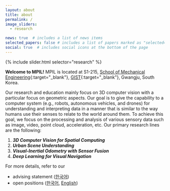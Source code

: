 ```yaml
---
layout: about
title: about
permalink: /
image_sliders:
  - research

news: true  # includes a list of news items
selected_papers: false # includes a list of papers marked as "selected={true}"
social: true  # includes social icons at the bottom of the page
---
```


{% include slider.html selector="research" %}

**Welcome to MPIL!** MPIL is located at S1-215, [School of Mechanical Engineering](https://me.gist.ac.kr){:target="\_blank"}, [GIST](https://www.gist.ac.kr/){:target="\_blank"}, Gwangju, South Korea.


Our research and education mainly focus on 3D computer vision with a particular focus on geometric aspects.
Our goal is to give the capability to a computer system (e.g., robots, autonomous vehicles, and drones) for understanding and interpreting data in a manner that is similar to the way humans use their senses to relate to the world around them.
To achieve this goal, we focus on the processing and analysis of various sensory data such as image, video, point cloud, acceleration, etc.
Our primary research lines are the following:
1. ***3D Computer Vision for Spatial Computing***
2. ***Urban Scene Understanding***
3. ***Visual-Inertial Odometry with Sensor Fusion***
4. ***Deep Learning for Visual Navigation***


For more details, refer to our <br/>
- advising statement ([한국어](blog/2023/advising-kor/))
- open positions ([한국어](blog/2023/open-positions-kor/), [English](blog/2023/open-positions-eng/))
<!-- - research statement ([English](blog/2021/research-eng/)) -->